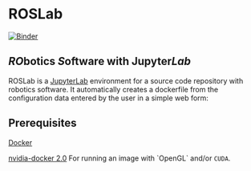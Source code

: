 # ROSLab
[![Binder](https://mybinder.org/badge_logo.svg)](https://mybinder.org/v2/gh/RobInLabUJI/ROSLab/web?filepath=CreateDockerFile.ipynb)

## *RO*botics *S*oftware with Jupyter*Lab*

ROSLab is a [JupyterLab](https://jupyterlab.readthedocs.io/en/stable/)
environment for a source code repository with robotics software. 
It automatically creates a dockerfile
from the configuration data entered by the user in a simple web form:
    
## Prerequisites

[Docker](https://www.docker.com/)

[nvidia-docker 2.0](https://github.com/nvidia/nvidia-docker/wiki/Installation-(version-2.0)) For running an image with `OpenGL` and/or `CUDA`.
